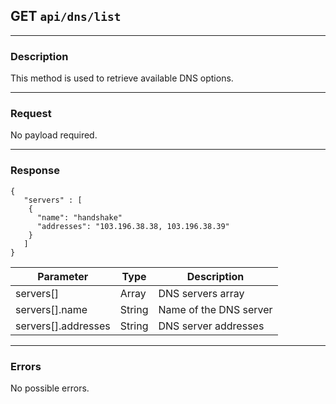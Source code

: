## GET `api/dns/list`

---

### Description

This method is used to retrieve available DNS options.

---

### Request

No payload required.

---

### Response

```
{
   "servers" : [
    {
      "name": "handshake"
      "addresses": "103.196.38.38, 103.196.38.39"
    }
   ]
}
```

| Parameter              | Type        | Description                  |
|------------------------|-------------|------------------------------|
| servers[]              | Array       | DNS servers array            |
| servers[].name         | String      | Name of the DNS server       |
| servers[].addresses    | String      | DNS server addresses         |

---

### Errors

No possible errors.
